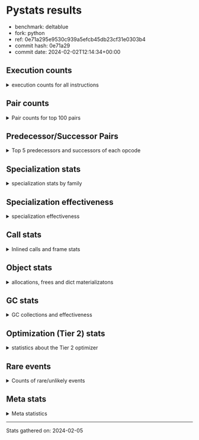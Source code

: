 
# Pystats results

- benchmark: deltablue
- fork: python
- ref: 0e71a295e9530c939a5efcb45db23cf31e0303b4
- commit hash: 0e71a29
- commit date: 2024-02-02T12:14:34+00:00

## Execution counts

<details>
<summary> execution counts for all instructions </summary>

|Name | Count | Self | Cumulative | Miss ratio | 
|---|---:|---:|---:|---:|
| LOAD_FAST | 336,429,120 | 19.5% | 19.5% |  |
| LOAD_ATTR_INSTANCE_VALUE | 252,432,140 | 14.6% | 34.1% | 1.6% |
| RESUME_CHECK | 125,863,080 | 7.3% | 41.4% | 0.0% |
| CALL_PY_EXACT_ARGS | 118,740,280 | 6.9% | 48.2% | 2.8% |
| LOAD_ATTR_METHOD_WITH_VALUES | 116,959,140 | 6.8% | 55.0% | 5.5% |
| LOAD_GLOBAL_MODULE | 90,309,780 | 5.2% | 60.2% |  |
| POP_JUMP_IF_FALSE | 88,398,160 | 5.1% | 65.4% |  |
| COMPARE_OP_INT | 83,127,240 | 4.8% | 70.2% |  |
| RETURN_VALUE | 78,550,440 | 4.5% | 74.7% |  |
| LOAD_ATTR_CLASS | 75,983,560 | 4.4% | 79.1% |  |
| STORE_ATTR_INSTANCE_VALUE | 52,880,460 | 3.1% | 82.2% | 3.5% |
| POP_TOP | 50,924,760 | 2.9% | 85.1% |  |
| RETURN_CONST | 49,674,540 | 2.9% | 88.0% |  |
| ENTER_EXECUTOR | 39,889,400 | 2.3% | 90.3% |  |
| STORE_FAST | 24,221,820 | 1.4% | 91.7% |  |
| LOAD_FAST_LOAD_FAST | 16,696,380 | 1.0% | 92.7% |  |
| TO_BOOL_BOOL | 15,464,240 | 0.9% | 93.6% |  |
| LOAD_ATTR | 14,386,980 | 0.8% | 94.4% |  |
| POP_JUMP_IF_TRUE | 9,173,200 | 0.5% | 94.9% |  |
| FOR_ITER_LIST | 7,873,720 | 0.5% | 95.4% |  |
| LOAD_GLOBAL_BUILTIN | 7,871,600 | 0.5% | 95.8% |  |
| BINARY_OP_ADD_INT | 6,285,660 | 0.4% | 96.2% |  |
| LOAD_CONST | 6,165,600 | 0.4% | 96.6% |  |
| CALL_LIST_APPEND | 5,997,860 | 0.3% | 96.9% |  |
| CALL_BOUND_METHOD_EXACT_ARGS | 5,605,600 | 0.3% | 97.2% |  |
| BINARY_OP_MULTIPLY_INT | 5,486,980 | 0.3% | 97.6% |  |
| CALL_LEN | 4,446,600 | 0.3% | 97.8% |  |
| TO_BOOL_INT | 4,446,600 | 0.3% | 98.1% |  |
| CALL | 3,981,820 | 0.2% | 98.3% |  |
| COPY | 3,899,520 | 0.2% | 98.5% |  |
| GET_ITER | 3,753,340 | 0.2% | 98.7% |  |
| COPY_FREE_VARS | 3,402,320 | 0.2% | 98.9% |  |
| LOAD_SUPER_ATTR_METHOD | 3,402,020 | 0.2% | 99.1% |  |
| COMPARE_OP | 3,265,960 | 0.2% | 99.3% |  |
| CALL_METHOD_DESCRIPTOR_FAST | 3,185,780 | 0.2% | 99.5% | 100.0% |
| POP_JUMP_IF_NONE | 2,869,760 | 0.2% | 99.7% |  |
| EXIT_INIT_CHECK | 1,318,140 | 0.1% | 99.8% |  |
| CALL_ALLOC_AND_ENTER_INIT | 1,318,140 | 0.1% | 99.8% |  |
| SWAP | 796,160 | 0.0% | 99.9% |  |
| JUMP_BACKWARD | 457,260 | 0.0% | 99.9% |  |
| BINARY_OP | 428,880 | 0.0% | 99.9% |  |
| JUMP_FORWARD | 317,020 | 0.0% | 99.9% |  |
| UNARY_NOT | 271,360 | 0.0% | 100.0% |  |
| INTERPRETER_EXIT | 261,380 | 0.0% | 100.0% |  |
| FOR_ITER_RANGE | 170,240 | 0.0% | 100.0% |  |
| BINARY_OP_SUBTRACT_INT | 89,540 | 0.0% | 100.0% |  |
| LOAD_ATTR_SLOT | 61,320 | 0.0% | 100.0% |  |
| CALL_BUILTIN_CLASS | 22,980 | 0.0% | 100.0% |  |
| CALL_METHOD_DESCRIPTOR_O | 10,400 | 0.0% | 100.0% | 100.0% |
| BUILD_CONST_KEY_MAP | 10,240 | 0.0% | 100.0% |  |
| BINARY_SUBSCR_DICT | 10,220 | 0.0% | 100.0% |  |
| BINARY_SUBSCR | 6,040 | 0.0% | 100.0% |  |
| STORE_GLOBAL | 5,120 | 0.0% | 100.0% |  |
| LOAD_GLOBAL | 4,080 | 0.0% | 100.0% |  |
| LOAD_FAST_CHECK | 2,560 | 0.0% | 100.0% |  |
| STORE_FAST_STORE_FAST | 2,560 | 0.0% | 100.0% |  |
| UNPACK_SEQUENCE_TUPLE | 2,540 | 0.0% | 100.0% |  |
| STORE_ATTR | 2,200 | 0.0% | 100.0% |  |
| TO_BOOL | 1,280 | 0.0% | 100.0% |  |
| RESUME | 1,200 | 0.0% | 100.0% | 305.0% |
| PUSH_NULL | 720 | 0.0% | 100.0% |  |
| FOR_ITER | 520 | 0.0% | 100.0% |  |
| LOAD_SUPER_ATTR | 440 | 0.0% | 100.0% |  |
| LOAD_DEREF | 160 | 0.0% | 100.0% |  |
| LOAD_ATTR_MODULE | 120 | 0.0% | 100.0% |  |
| NOP | 80 | 0.0% | 100.0% |  |
| CALL_FUNCTION_EX | 80 | 0.0% | 100.0% |  |
| BINARY_OP_SUBTRACT_FLOAT | 60 | 0.0% | 100.0% |  |
| UNPACK_SEQUENCE | 40 | 0.0% | 100.0% |  |


</details>

## Pair counts

<details>
<summary> Pair counts for top 100 pairs </summary>

|Pair | Count | Self | Cumulative | 
|---|---:|---:|---:|
| LOAD_FAST LOAD_ATTR_INSTANCE_VALUE | 198,878,840 | 11.5% | 11.5% |
| RESUME_CHECK LOAD_FAST | 118,670,080 | 6.9% | 18.4% |
| CALL_PY_EXACT_ARGS RESUME_CHECK | 116,852,000 | 6.8% | 25.1% |
| LOAD_ATTR_METHOD_WITH_VALUES CALL_PY_EXACT_ARGS | 105,895,880 | 6.1% | 31.3% |
| LOAD_FAST LOAD_ATTR_METHOD_WITH_VALUES | 79,451,340 | 4.6% | 35.9% |
| POP_JUMP_IF_FALSE LOAD_FAST | 78,062,920 | 4.5% | 40.4% |
| LOAD_GLOBAL_MODULE LOAD_ATTR_CLASS | 75,983,320 | 4.4% | 44.8% |
| COMPARE_OP_INT POP_JUMP_IF_FALSE | 74,416,220 | 4.3% | 49.1% |
| LOAD_ATTR_INSTANCE_VALUE LOAD_GLOBAL_MODULE | 73,048,120 | 4.2% | 53.3% |
| LOAD_ATTR_CLASS COMPARE_OP_INT | 73,043,040 | 4.2% | 57.6% |
| LOAD_ATTR_INSTANCE_VALUE RETURN_VALUE | 65,759,000 | 3.8% | 61.4% |
| LOAD_ATTR_INSTANCE_VALUE LOAD_FAST | 46,678,700 | 2.7% | 64.1% |
| RETURN_CONST POP_TOP | 46,495,020 | 2.7% | 66.8% |
| STORE_ATTR_INSTANCE_VALUE RETURN_CONST | 36,604,740 | 2.1% | 68.9% |
| ENTER_EXECUTOR LOAD_ATTR_METHOD_WITH_VALUES | 31,848,060 | 1.8% | 70.7% |
| POP_TOP ENTER_EXECUTOR | 31,156,700 | 1.8% | 72.5% |
| RETURN_VALUE LOAD_ATTR_INSTANCE_VALUE | 28,510,600 | 1.7% | 74.2% |
| RETURN_VALUE STORE_ATTR_INSTANCE_VALUE | 27,550,380 | 1.6% | 75.8% |
| LOAD_ATTR_INSTANCE_VALUE LOAD_ATTR_INSTANCE_VALUE | 23,682,400 | 1.4% | 77.1% |
| STORE_FAST LOAD_FAST | 18,494,540 | 1.1% | 78.2% |
| LOAD_FAST STORE_ATTR_INSTANCE_VALUE | 11,080,820 | 0.6% | 78.8% |
| LOAD_FAST CALL_PY_EXACT_ARGS | 10,944,780 | 0.6% | 79.5% |
| LOAD_ATTR LOAD_FAST | 10,394,120 | 0.6% | 80.1% |
| LOAD_ATTR_METHOD_WITH_VALUES LOAD_FAST | 9,642,380 | 0.6% | 80.6% |
| TO_BOOL_BOOL POP_JUMP_IF_FALSE | 9,506,440 | 0.6% | 81.2% |
| RETURN_VALUE TO_BOOL_BOOL | 8,794,460 | 0.5% | 81.7% |
| RETURN_VALUE STORE_FAST | 8,110,580 | 0.5% | 82.2% |
| POP_TOP LOAD_FAST | 7,818,560 | 0.5% | 82.6% |
| COMPARE_OP_INT RETURN_VALUE | 7,676,220 | 0.4% | 83.1% |
| STORE_ATTR_INSTANCE_VALUE LOAD_FAST | 7,619,180 | 0.4% | 83.5% |
| LOAD_ATTR_INSTANCE_VALUE STORE_FAST | 7,022,000 | 0.4% | 83.9% |
| LOAD_FAST_LOAD_FAST STORE_ATTR_INSTANCE_VALUE | 6,791,440 | 0.4% | 84.3% |
| LOAD_ATTR_INSTANCE_VALUE STORE_ATTR_INSTANCE_VALUE | 6,625,360 | 0.4% | 84.7% |
| LOAD_FAST LOAD_ATTR | 6,188,160 | 0.4% | 85.0% |
| TO_BOOL_BOOL POP_JUMP_IF_TRUE | 5,686,460 | 0.3% | 85.4% |
| LOAD_FAST COMPARE_OP_INT | 5,632,480 | 0.3% | 85.7% |
| CALL_BOUND_METHOD_EXACT_ARGS RESUME_CHECK | 5,605,600 | 0.3% | 86.0% |
| LOAD_GLOBAL_MODULE LOAD_ATTR | 5,520,980 | 0.3% | 86.3% |
| BINARY_OP_ADD_INT LOAD_FAST | 5,481,260 | 0.3% | 86.7% |
| BINARY_OP_MULTIPLY_INT LOAD_FAST | 5,481,260 | 0.3% | 87.0% |
| LOAD_ATTR_INSTANCE_VALUE BINARY_OP_ADD_INT | 5,481,240 | 0.3% | 87.3% |
| LOAD_ATTR_INSTANCE_VALUE BINARY_OP_MULTIPLY_INT | 5,481,240 | 0.3% | 87.6% |
| LOAD_FAST CALL_LIST_APPEND | 5,480,560 | 0.3% | 87.9% |
| LOAD_GLOBAL_BUILTIN LOAD_FAST | 4,456,820 | 0.3% | 88.2% |
| TO_BOOL_INT POP_JUMP_IF_FALSE | 4,446,600 | 0.3% | 88.4% |
| LOAD_FAST CALL_LEN | 4,446,480 | 0.3% | 88.7% |
| CALL_LEN TO_BOOL_INT | 4,446,480 | 0.3% | 89.0% |
| RETURN_VALUE LOAD_FAST | 4,278,080 | 0.2% | 89.2% |
| ENTER_EXECUTOR FOR_ITER_LIST | 4,025,980 | 0.2% | 89.4% |
| LOAD_ATTR_INSTANCE_VALUE COMPARE_OP_INT | 3,926,020 | 0.2% | 89.7% |
| LOAD_ATTR_INSTANCE_VALUE CALL_BOUND_METHOD_EXACT_ARGS | 3,925,780 | 0.2% | 89.9% |
| POP_TOP LOAD_FAST_LOAD_FAST | 3,906,560 | 0.2% | 90.1% |
| FOR_ITER_LIST STORE_FAST | 3,839,160 | 0.2% | 90.3% |
| LOAD_GLOBAL_MODULE LOAD_FAST | 3,732,040 | 0.2% | 90.6% |
| GET_ITER FOR_ITER_LIST | 3,730,100 | 0.2% | 90.8% |
| POP_JUMP_IF_TRUE ENTER_EXECUTOR | 3,580,600 | 0.2% | 91.0% |
| LOAD_CONST LOAD_FAST | 3,550,720 | 0.2% | 91.2% |
| POP_TOP RETURN_CONST | 3,538,280 | 0.2% | 91.4% |
| COPY_FREE_VARS RESUME_CHECK | 3,402,080 | 0.2% | 91.6% |
| LOAD_FAST LOAD_SUPER_ATTR_METHOD | 3,401,800 | 0.2% | 91.8% |
| LOAD_GLOBAL_BUILTIN LOAD_GLOBAL_MODULE | 3,401,800 | 0.2% | 92.0% |
| STORE_ATTR_INSTANCE_VALUE LOAD_GLOBAL_MODULE | 3,381,520 | 0.2% | 92.2% |
| POP_JUMP_IF_FALSE LOAD_GLOBAL_MODULE | 3,346,280 | 0.2% | 92.4% |
| STORE_FAST LOAD_FAST_LOAD_FAST | 3,297,440 | 0.2% | 92.6% |
| COMPARE_OP POP_JUMP_IF_TRUE | 3,224,880 | 0.2% | 92.8% |
| LOAD_FAST_LOAD_FAST COMPARE_OP | 3,224,860 | 0.2% | 92.9% |
| RESUME_CHECK LOAD_GLOBAL_BUILTIN | 3,145,840 | 0.2% | 93.1% |
| CALL_METHOD_DESCRIPTOR_FAST STORE_FAST | 3,125,700 | 0.2% | 93.3% |
| COPY TO_BOOL_BOOL | 3,103,200 | 0.2% | 93.5% |
| LOAD_FAST RETURN_VALUE | 3,000,720 | 0.2% | 93.7% |
| POP_JUMP_IF_TRUE LOAD_FAST | 2,966,540 | 0.2% | 93.8% |
| FOR_ITER_LIST RETURN_CONST | 2,956,800 | 0.2% | 94.0% |
| LOAD_ATTR_CLASS LOAD_FAST | 2,940,440 | 0.2% | 94.2% |
| LOAD_FAST POP_JUMP_IF_NONE | 2,859,520 | 0.2% | 94.3% |
| POP_JUMP_IF_FALSE ENTER_EXECUTOR | 2,628,860 | 0.2% | 94.5% |
| LOAD_FAST GET_ITER | 2,621,520 | 0.2% | 94.6% |
| STORE_ATTR_INSTANCE_VALUE LOAD_CONST | 2,608,480 | 0.2% | 94.8% |
| LOAD_ATTR_INSTANCE_VALUE LOAD_ATTR | 2,604,000 | 0.2% | 94.9% |
| POP_TOP LOAD_GLOBAL_BUILTIN | 2,603,360 | 0.2% | 95.1% |
| CALL_LIST_APPEND RETURN_CONST | 2,593,240 | 0.2% | 95.2% |
| LOAD_ATTR_INSTANCE_VALUE COPY | 2,330,180 | 0.1% | 95.4% |
| LOAD_GLOBAL_MODULE CALL | 2,134,920 | 0.1% | 95.5% |
| LOAD_GLOBAL_MODULE LOAD_ATTR_METHOD_WITH_VALUES | 2,104,120 | 0.1% | 95.6% |
| POP_JUMP_IF_FALSE RETURN_CONST | 2,099,200 | 0.1% | 95.7% |
| RESUME_CHECK LOAD_GLOBAL_MODULE | 2,098,920 | 0.1% | 95.9% |
| STORE_FAST LOAD_GLOBAL_MODULE | 2,073,440 | 0.1% | 96.0% |
| STORE_ATTR_INSTANCE_VALUE LOAD_FAST_LOAD_FAST | 2,058,140 | 0.1% | 96.1% |
| LOAD_ATTR_INSTANCE_VALUE TO_BOOL_BOOL | 1,950,920 | 0.1% | 96.2% |
| CALL_PY_EXACT_ARGS COPY_FREE_VARS | 1,825,180 | 0.1% | 96.3% |
| LOAD_ATTR_INSTANCE_VALUE LOAD_ATTR_METHOD_WITH_VALUES | 1,817,360 | 0.1% | 96.4% |
| ENTER_EXECUTOR LOAD_FAST | 1,777,100 | 0.1% | 96.5% |
| CALL_LIST_APPEND ENTER_EXECUTOR | 1,716,860 | 0.1% | 96.6% |
| LOAD_ATTR LOAD_FAST_LOAD_FAST | 1,679,700 | 0.1% | 96.7% |
| LOAD_FAST_LOAD_FAST CALL_BOUND_METHOD_EXACT_ARGS | 1,679,640 | 0.1% | 96.8% |
| ENTER_EXECUTOR CALL_METHOD_DESCRIPTOR_FAST | 1,648,880 | 0.1% | 96.9% |
| LOAD_FAST_LOAD_FAST LOAD_ATTR_METHOD_WITH_VALUES | 1,614,860 | 0.1% | 97.0% |
| CALL STORE_FAST | 1,605,420 | 0.1% | 97.1% |
| RETURN_CONST TO_BOOL_BOOL | 1,594,740 | 0.1% | 97.2% |
| CALL POP_TOP | 1,579,920 | 0.1% | 97.3% |
| LOAD_SUPER_ATTR_METHOD CALL | 1,576,900 | 0.1% | 97.4% |


</details>

## Predecessor/Successor Pairs

<details>
<summary> Top 5 predecessors and successors of each opcode </summary>

### CACHE

<details>
<summary> Successors and predecessors for CACHE </summary>

|Successors | Count | Percentage | 
|---|---:|---:|
| COPY_FREE_VARS | 258,820 | 99.0% |
| RESUME_CHECK | 2,540 | 1.0% |
| RESUME | 20 | 0.0% |


</details>

### BINARY_SUBSCR

<details>
<summary> Successors and predecessors for BINARY_SUBSCR </summary>

|Predecessors | Count | Percentage | 
|---|---:|---:|
| LOAD_FAST_LOAD_FAST | 5,760 | 95.4% |
| BINARY_SUBSCR | 240 | 4.0% |
| LOAD_ATTR | 20 | 0.3% |
| LOAD_ATTR_INSTANCE_VALUE | 20 | 0.3% |

|Successors | Count | Percentage | 
|---|---:|---:|
| LOAD_ATTR_INSTANCE_VALUE | 5,680 | 94.0% |
| BINARY_SUBSCR | 240 | 4.0% |
| LOAD_ATTR | 80 | 1.3% |
| RETURN_VALUE | 20 | 0.3% |
| BINARY_SUBSCR_DICT | 20 | 0.3% |


</details>

### EXIT_INIT_CHECK

<details>
<summary> Successors and predecessors for EXIT_INIT_CHECK </summary>

|Predecessors | Count | Percentage | 
|---|---:|---:|
| RETURN_CONST | 1,318,140 | 100.0% |

|Successors | Count | Percentage | 
|---|---:|---:|
| RETURN_VALUE | 1,318,140 | 100.0% |


</details>

### GET_ITER

<details>
<summary> Successors and predecessors for GET_ITER </summary>

|Predecessors | Count | Percentage | 
|---|---:|---:|
| LOAD_FAST | 2,621,520 | 69.8% |
| LOAD_ATTR_INSTANCE_VALUE | 1,108,720 | 29.5% |
| CALL_BUILTIN_CLASS | 22,920 | 0.6% |
| CALL | 120 | 0.0% |
| LOAD_ATTR | 60 | 0.0% |

|Successors | Count | Percentage | 
|---|---:|---:|
| FOR_ITER_LIST | 3,730,100 | 99.4% |
| FOR_ITER_RANGE | 22,980 | 0.6% |
| FOR_ITER | 260 | 0.0% |


</details>

### INTERPRETER_EXIT

<details>
<summary> Successors and predecessors for INTERPRETER_EXIT </summary>

|Predecessors | Count | Percentage | 
|---|---:|---:|
| RETURN_CONST | 261,380 | 100.0% |


</details>

### NOP

<details>
<summary> Successors and predecessors for NOP </summary>

|Predecessors | Count | Percentage | 
|---|---:|---:|
| POP_TOP | 80 | 100.0% |

|Successors | Count | Percentage | 
|---|---:|---:|
| LOAD_DEREF | 80 | 100.0% |


</details>

### POP_TOP

<details>
<summary> Successors and predecessors for POP_TOP </summary>

|Predecessors | Count | Percentage | 
|---|---:|---:|
| RETURN_CONST | 46,495,020 | 91.3% |
| CALL | 1,579,920 | 3.1% |
| POP_JUMP_IF_FALSE | 1,557,120 | 3.1% |
| RETURN_VALUE | 770,480 | 1.5% |
| POP_JUMP_IF_TRUE | 512,000 | 1.0% |

|Successors | Count | Percentage | 
|---|---:|---:|
| ENTER_EXECUTOR | 31,156,700 | 61.2% |
| LOAD_FAST | 7,818,560 | 15.4% |
| LOAD_FAST_LOAD_FAST | 3,906,560 | 7.7% |
| RETURN_CONST | 3,538,280 | 6.9% |
| LOAD_GLOBAL_BUILTIN | 2,603,360 | 5.1% |


</details>

### PUSH_NULL

<details>
<summary> Successors and predecessors for PUSH_NULL </summary>

|Predecessors | Count | Percentage | 
|---|---:|---:|
| LOAD_FAST | 560 | 77.8% |
| LOAD_DEREF | 80 | 11.1% |
| LOAD_ATTR_MODULE | 60 | 8.3% |
| LOAD_ATTR | 20 | 2.8% |

|Successors | Count | Percentage | 
|---|---:|---:|
| CALL | 640 | 88.9% |
| LOAD_FAST | 80 | 11.1% |


</details>

### RETURN_VALUE

<details>
<summary> Successors and predecessors for RETURN_VALUE </summary>

|Predecessors | Count | Percentage | 
|---|---:|---:|
| LOAD_ATTR_INSTANCE_VALUE | 65,759,000 | 83.7% |
| COMPARE_OP_INT | 7,676,220 | 9.8% |
| LOAD_FAST | 3,000,720 | 3.8% |
| EXIT_INIT_CHECK | 1,318,140 | 1.7% |
| POP_JUMP_IF_TRUE | 773,120 | 1.0% |

|Successors | Count | Percentage | 
|---|---:|---:|
| LOAD_ATTR_INSTANCE_VALUE | 28,510,600 | 36.3% |
| STORE_ATTR_INSTANCE_VALUE | 27,550,380 | 35.1% |
| TO_BOOL_BOOL | 8,794,460 | 11.2% |
| STORE_FAST | 8,110,580 | 10.3% |
| LOAD_FAST | 4,278,080 | 5.4% |


</details>

### TO_BOOL

<details>
<summary> Successors and predecessors for TO_BOOL </summary>

|Predecessors | Count | Percentage | 
|---|---:|---:|
| RETURN_VALUE | 540 | 42.2% |
| COPY | 160 | 12.5% |
| RETURN_CONST | 140 | 10.9% |
| CALL | 120 | 9.4% |
| CALL_LEN | 120 | 9.4% |

|Successors | Count | Percentage | 
|---|---:|---:|
| TO_BOOL_BOOL | 520 | 40.6% |
| POP_JUMP_IF_FALSE | 460 | 35.9% |
| POP_JUMP_IF_TRUE | 160 | 12.5% |
| TO_BOOL_INT | 120 | 9.4% |
| UNARY_NOT | 20 | 1.6% |


</details>

### UNARY_NOT

<details>
<summary> Successors and predecessors for UNARY_NOT </summary>

|Predecessors | Count | Percentage | 
|---|---:|---:|
| TO_BOOL_BOOL | 271,340 | 100.0% |
| TO_BOOL | 20 | 0.0% |

|Successors | Count | Percentage | 
|---|---:|---:|
| LOAD_FAST | 271,360 | 100.0% |


</details>

### BINARY_OP

<details>
<summary> Successors and predecessors for BINARY_OP </summary>

|Predecessors | Count | Percentage | 
|---|---:|---:|
| LOAD_FAST | 343,080 | 80.0% |
| LOAD_ATTR_INSTANCE_VALUE | 84,520 | 19.7% |
| BINARY_OP | 880 | 0.2% |
| LOAD_CONST | 320 | 0.1% |
| LOAD_ATTR | 80 | 0.0% |

|Successors | Count | Percentage | 
|---|---:|---:|
| LOAD_FAST | 384,060 | 89.5% |
| STORE_FAST | 43,540 | 10.2% |
| BINARY_OP | 880 | 0.2% |
| BINARY_OP_ADD_INT | 100 | 0.0% |
| CALL | 60 | 0.0% |


</details>

### BUILD_CONST_KEY_MAP

<details>
<summary> Successors and predecessors for BUILD_CONST_KEY_MAP </summary>

|Predecessors | Count | Percentage | 
|---|---:|---:|
| LOAD_CONST | 10,240 | 100.0% |

|Successors | Count | Percentage | 
|---|---:|---:|
| STORE_FAST | 10,240 | 100.0% |


</details>

### CALL

<details>
<summary> Successors and predecessors for CALL </summary>

|Predecessors | Count | Percentage | 
|---|---:|---:|
| LOAD_GLOBAL_MODULE | 2,134,920 | 53.6% |
| LOAD_SUPER_ATTR_METHOD | 1,576,900 | 39.6% |
| ENTER_EXECUTOR | 217,200 | 5.5% |
| LOAD_FAST | 45,400 | 1.1% |
| CALL | 3,420 | 0.1% |

|Successors | Count | Percentage | 
|---|---:|---:|
| STORE_FAST | 1,605,420 | 40.3% |
| POP_TOP | 1,579,920 | 39.7% |
| LOAD_FAST | 788,560 | 19.8% |
| CALL | 3,420 | 0.1% |
| CALL_PY_EXACT_ARGS | 1,520 | 0.0% |


</details>

### CALL_FUNCTION_EX

<details>
<summary> Successors and predecessors for CALL_FUNCTION_EX </summary>

|Predecessors | Count | Percentage | 
|---|---:|---:|
| LOAD_FAST | 80 | 100.0% |

|Successors | Count | Percentage | 
|---|---:|---:|
| COPY_FREE_VARS | 80 | 100.0% |


</details>

### COMPARE_OP

<details>
<summary> Successors and predecessors for COMPARE_OP </summary>

|Predecessors | Count | Percentage | 
|---|---:|---:|
| LOAD_FAST_LOAD_FAST | 3,224,860 | 98.7% |
| LOAD_FAST | 20,840 | 0.6% |
| LOAD_ATTR | 15,480 | 0.5% |
| LOAD_CONST | 2,680 | 0.1% |
| COMPARE_OP | 1,900 | 0.1% |

|Successors | Count | Percentage | 
|---|---:|---:|
| POP_JUMP_IF_TRUE | 3,224,880 | 98.7% |
| POP_JUMP_IF_FALSE | 28,440 | 0.9% |
| STORE_FAST | 10,240 | 0.3% |
| COMPARE_OP | 1,900 | 0.1% |
| COMPARE_OP_INT | 420 | 0.0% |


</details>

### COPY

<details>
<summary> Successors and predecessors for COPY </summary>

|Predecessors | Count | Percentage | 
|---|---:|---:|
| LOAD_ATTR_INSTANCE_VALUE | 2,330,180 | 59.8% |
| LOAD_FAST | 796,160 | 20.4% |
| COMPARE_OP_INT | 773,100 | 19.8% |
| LOAD_ATTR | 60 | 0.0% |
| COMPARE_OP | 20 | 0.0% |

|Successors | Count | Percentage | 
|---|---:|---:|
| TO_BOOL_BOOL | 3,103,200 | 79.6% |
| LOAD_ATTR_INSTANCE_VALUE | 796,120 | 20.4% |
| TO_BOOL | 160 | 0.0% |
| LOAD_ATTR | 40 | 0.0% |


</details>

### COPY_FREE_VARS

<details>
<summary> Successors and predecessors for COPY_FREE_VARS </summary>

|Predecessors | Count | Percentage | 
|---|---:|---:|
| CALL_PY_EXACT_ARGS | 1,825,180 | 53.6% |
| CALL_ALLOC_AND_ENTER_INIT | 1,318,140 | 38.7% |
| CACHE | 258,820 | 7.6% |
| CALL | 100 | 0.0% |
| CALL_FUNCTION_EX | 80 | 0.0% |

|Successors | Count | Percentage | 
|---|---:|---:|
| RESUME_CHECK | 3,402,080 | 100.0% |
| RESUME | 240 | 0.0% |


</details>

### ENTER_EXECUTOR

<details>
<summary> Successors and predecessors for ENTER_EXECUTOR </summary>

|Predecessors | Count | Percentage | 
|---|---:|---:|
| POP_TOP | 31,156,700 | 78.1% |
| POP_JUMP_IF_TRUE | 3,580,600 | 9.0% |
| POP_JUMP_IF_FALSE | 2,628,860 | 6.6% |
| CALL_LIST_APPEND | 1,716,860 | 4.3% |
| POP_JUMP_IF_NONE | 468,460 | 1.2% |

|Successors | Count | Percentage | 
|---|---:|---:|
| LOAD_ATTR_METHOD_WITH_VALUES | 31,848,060 | 79.8% |
| FOR_ITER_LIST | 4,025,980 | 10.1% |
| LOAD_FAST | 1,777,100 | 4.5% |
| CALL_METHOD_DESCRIPTOR_FAST | 1,648,880 | 4.1% |
| CALL | 217,200 | 0.5% |


</details>

### FOR_ITER

<details>
<summary> Successors and predecessors for FOR_ITER </summary>

|Predecessors | Count | Percentage | 
|---|---:|---:|
| GET_ITER | 260 | 50.0% |
| JUMP_BACKWARD | 260 | 50.0% |

|Successors | Count | Percentage | 
|---|---:|---:|
| STORE_FAST | 260 | 50.0% |
| FOR_ITER_RANGE | 140 | 26.9% |
| FOR_ITER_LIST | 120 | 23.1% |


</details>

### JUMP_BACKWARD

<details>
<summary> Successors and predecessors for JUMP_BACKWARD </summary>

|Predecessors | Count | Percentage | 
|---|---:|---:|
| POP_JUMP_IF_FALSE | 160,460 | 35.1% |
| CALL_LIST_APPEND | 110,900 | 24.3% |
| POP_JUMP_IF_TRUE | 43,020 | 9.4% |
| POP_TOP | 42,400 | 9.3% |
| STORE_FAST | 41,320 | 9.0% |

|Successors | Count | Percentage | 
|---|---:|---:|
| LOAD_FAST | 196,880 | 43.1% |
| FOR_ITER_RANGE | 124,020 | 27.1% |
| FOR_ITER_LIST | 117,520 | 25.7% |
| ENTER_EXECUTOR | 18,580 | 4.1% |
| FOR_ITER | 260 | 0.1% |


</details>

### JUMP_FORWARD

<details>
<summary> Successors and predecessors for JUMP_FORWARD </summary>

|Predecessors | Count | Percentage | 
|---|---:|---:|
| STORE_ATTR_INSTANCE_VALUE | 316,980 | 100.0% |
| STORE_ATTR | 40 | 0.0% |

|Successors | Count | Percentage | 
|---|---:|---:|
| LOAD_FAST | 256,000 | 80.8% |
| LOAD_GLOBAL_MODULE | 61,020 | 19.2% |


</details>

### LOAD_ATTR

<details>
<summary> Successors and predecessors for LOAD_ATTR </summary>

|Predecessors | Count | Percentage | 
|---|---:|---:|
| LOAD_FAST | 6,188,160 | 43.0% |
| LOAD_GLOBAL_MODULE | 5,520,980 | 38.4% |
| LOAD_ATTR_INSTANCE_VALUE | 2,604,000 | 18.1% |
| LOAD_ATTR_SLOT | 61,320 | 0.4% |
| LOAD_ATTR | 11,280 | 0.1% |

|Successors | Count | Percentage | 
|---|---:|---:|
| LOAD_FAST | 10,394,120 | 72.2% |
| LOAD_FAST_LOAD_FAST | 1,679,700 | 11.7% |
| LOAD_CONST | 1,487,180 | 10.3% |
| CALL_ALLOC_AND_ENTER_INIT | 783,120 | 5.4% |
| COMPARE_OP | 15,480 | 0.1% |


</details>

### LOAD_CONST

<details>
<summary> Successors and predecessors for LOAD_CONST </summary>

|Predecessors | Count | Percentage | 
|---|---:|---:|
| STORE_ATTR_INSTANCE_VALUE | 2,608,480 | 42.3% |
| LOAD_ATTR | 1,487,180 | 24.1% |
| LOAD_ATTR_INSTANCE_VALUE | 801,220 | 13.0% |
| LOAD_GLOBAL_MODULE | 304,560 | 4.9% |
| POP_TOP | 286,720 | 4.7% |

|Successors | Count | Percentage | 
|---|---:|---:|
| LOAD_FAST | 3,550,720 | 57.6% |
| CALL_METHOD_DESCRIPTOR_FAST | 1,476,760 | 24.0% |
| BINARY_OP_ADD_INT | 804,320 | 13.0% |
| COMPARE_OP_INT | 261,080 | 4.2% |
| STORE_FAST | 12,800 | 0.2% |


</details>

### LOAD_DEREF

<details>
<summary> Successors and predecessors for LOAD_DEREF </summary>

|Predecessors | Count | Percentage | 
|---|---:|---:|
| NOP | 80 | 50.0% |
| STORE_FAST | 80 | 50.0% |

|Successors | Count | Percentage | 
|---|---:|---:|
| PUSH_NULL | 80 | 50.0% |
| STORE_FAST | 80 | 50.0% |


</details>

### LOAD_FAST

<details>
<summary> Successors and predecessors for LOAD_FAST </summary>

|Predecessors | Count | Percentage | 
|---|---:|---:|
| RESUME_CHECK | 118,670,080 | 35.3% |
| POP_JUMP_IF_FALSE | 78,062,920 | 23.2% |
| LOAD_ATTR_INSTANCE_VALUE | 46,678,700 | 13.9% |
| STORE_FAST | 18,494,540 | 5.5% |
| LOAD_ATTR | 10,394,120 | 3.1% |

|Successors | Count | Percentage | 
|---|---:|---:|
| LOAD_ATTR_INSTANCE_VALUE | 198,878,840 | 59.1% |
| LOAD_ATTR_METHOD_WITH_VALUES | 79,451,340 | 23.6% |
| STORE_ATTR_INSTANCE_VALUE | 11,080,820 | 3.3% |
| CALL_PY_EXACT_ARGS | 10,944,780 | 3.3% |
| LOAD_ATTR | 6,188,160 | 1.8% |


</details>

### LOAD_FAST_CHECK

<details>
<summary> Successors and predecessors for LOAD_FAST_CHECK </summary>

|Predecessors | Count | Percentage | 
|---|---:|---:|
| POP_TOP | 2,560 | 100.0% |

|Successors | Count | Percentage | 
|---|---:|---:|
| LOAD_ATTR_INSTANCE_VALUE | 2,520 | 98.4% |
| LOAD_ATTR | 40 | 1.6% |


</details>

### LOAD_FAST_LOAD_FAST

<details>
<summary> Successors and predecessors for LOAD_FAST_LOAD_FAST </summary>

|Predecessors | Count | Percentage | 
|---|---:|---:|
| POP_TOP | 3,906,560 | 23.4% |
| STORE_FAST | 3,297,440 | 19.7% |
| STORE_ATTR_INSTANCE_VALUE | 2,058,140 | 12.3% |
| LOAD_ATTR | 1,679,700 | 10.1% |
| POP_JUMP_IF_TRUE | 1,297,920 | 7.8% |

|Successors | Count | Percentage | 
|---|---:|---:|
| STORE_ATTR_INSTANCE_VALUE | 6,791,440 | 40.7% |
| COMPARE_OP | 3,224,860 | 19.3% |
| CALL_BOUND_METHOD_EXACT_ARGS | 1,679,640 | 10.1% |
| LOAD_ATTR_METHOD_WITH_VALUES | 1,614,860 | 9.7% |
| CALL_PY_EXACT_ARGS | 1,569,160 | 9.4% |


</details>

### LOAD_GLOBAL

<details>
<summary> Successors and predecessors for LOAD_GLOBAL </summary>

|Predecessors | Count | Percentage | 
|---|---:|---:|
| STORE_FAST | 680 | 16.7% |
| POP_JUMP_IF_FALSE | 560 | 13.7% |
| POP_TOP | 500 | 12.3% |
| RESUME | 380 | 9.3% |
| RESUME_CHECK | 380 | 9.3% |

|Successors | Count | Percentage | 
|---|---:|---:|
| LOAD_GLOBAL_MODULE | 1,560 | 38.2% |
| LOAD_ATTR | 760 | 18.6% |
| LOAD_FAST | 660 | 16.2% |
| LOAD_GLOBAL_BUILTIN | 480 | 11.8% |
| CALL | 240 | 5.9% |


</details>

### LOAD_SUPER_ATTR

<details>
<summary> Successors and predecessors for LOAD_SUPER_ATTR </summary>

|Predecessors | Count | Percentage | 
|---|---:|---:|
| LOAD_FAST | 440 | 100.0% |

|Successors | Count | Percentage | 
|---|---:|---:|
| LOAD_SUPER_ATTR_METHOD | 220 | 50.0% |
| CALL | 100 | 22.7% |
| LOAD_FAST | 60 | 13.6% |
| LOAD_FAST_LOAD_FAST | 60 | 13.6% |


</details>

### POP_JUMP_IF_FALSE

<details>
<summary> Successors and predecessors for POP_JUMP_IF_FALSE </summary>

|Predecessors | Count | Percentage | 
|---|---:|---:|
| COMPARE_OP_INT | 74,416,220 | 84.2% |
| TO_BOOL_BOOL | 9,506,440 | 10.8% |
| TO_BOOL_INT | 4,446,600 | 5.0% |
| COMPARE_OP | 28,440 | 0.0% |
| TO_BOOL | 460 | 0.0% |

|Successors | Count | Percentage | 
|---|---:|---:|
| LOAD_FAST | 78,062,920 | 88.3% |
| LOAD_GLOBAL_MODULE | 3,346,280 | 3.8% |
| ENTER_EXECUTOR | 2,628,860 | 3.0% |
| RETURN_CONST | 2,099,200 | 2.4% |
| POP_TOP | 1,557,120 | 1.8% |


</details>

### POP_JUMP_IF_NONE

<details>
<summary> Successors and predecessors for POP_JUMP_IF_NONE </summary>

|Predecessors | Count | Percentage | 
|---|---:|---:|
| LOAD_FAST | 2,859,520 | 99.6% |
| LOAD_ATTR_INSTANCE_VALUE | 10,220 | 0.4% |
| LOAD_ATTR | 20 | 0.0% |

|Successors | Count | Percentage | 
|---|---:|---:|
| RETURN_CONST | 783,360 | 27.3% |
| LOAD_FAST_LOAD_FAST | 778,240 | 27.1% |
| LOAD_FAST | 542,720 | 18.9% |
| ENTER_EXECUTOR | 468,460 | 16.3% |
| LOAD_GLOBAL_MODULE | 255,960 | 8.9% |


</details>

### POP_JUMP_IF_TRUE

<details>
<summary> Successors and predecessors for POP_JUMP_IF_TRUE </summary>

|Predecessors | Count | Percentage | 
|---|---:|---:|
| TO_BOOL_BOOL | 5,686,460 | 62.0% |
| COMPARE_OP | 3,224,880 | 35.2% |
| COMPARE_OP_INT | 261,700 | 2.9% |
| TO_BOOL | 160 | 0.0% |

|Successors | Count | Percentage | 
|---|---:|---:|
| ENTER_EXECUTOR | 3,580,600 | 39.0% |
| LOAD_FAST | 2,966,540 | 32.3% |
| LOAD_FAST_LOAD_FAST | 1,297,920 | 14.1% |
| RETURN_VALUE | 773,120 | 8.4% |
| POP_TOP | 512,000 | 5.6% |


</details>

### RETURN_CONST

<details>
<summary> Successors and predecessors for RETURN_CONST </summary>

|Predecessors | Count | Percentage | 
|---|---:|---:|
| STORE_ATTR_INSTANCE_VALUE | 36,604,740 | 73.7% |
| POP_TOP | 3,538,280 | 7.1% |
| FOR_ITER_LIST | 2,956,800 | 6.0% |
| CALL_LIST_APPEND | 2,593,240 | 5.2% |
| POP_JUMP_IF_FALSE | 2,099,200 | 4.2% |

|Successors | Count | Percentage | 
|---|---:|---:|
| POP_TOP | 46,495,020 | 93.6% |
| TO_BOOL_BOOL | 1,594,740 | 3.2% |
| EXIT_INIT_CHECK | 1,318,140 | 2.7% |
| INTERPRETER_EXIT | 261,380 | 0.5% |
| STORE_FAST | 5,120 | 0.0% |


</details>

### STORE_ATTR

<details>
<summary> Successors and predecessors for STORE_ATTR </summary>

|Predecessors | Count | Percentage | 
|---|---:|---:|
| LOAD_FAST | 1,220 | 55.5% |
| LOAD_FAST_LOAD_FAST | 540 | 24.5% |
| RETURN_VALUE | 120 | 5.5% |
| LOAD_ATTR | 120 | 5.5% |
| LOAD_ATTR_INSTANCE_VALUE | 120 | 5.5% |

|Successors | Count | Percentage | 
|---|---:|---:|
| STORE_ATTR_INSTANCE_VALUE | 1,020 | 46.4% |
| RETURN_CONST | 380 | 17.3% |
| LOAD_FAST | 320 | 14.5% |
| LOAD_CONST | 160 | 7.3% |
| LOAD_GLOBAL | 140 | 6.4% |


</details>

### STORE_FAST

<details>
<summary> Successors and predecessors for STORE_FAST </summary>

|Predecessors | Count | Percentage | 
|---|---:|---:|
| RETURN_VALUE | 8,110,580 | 33.5% |
| LOAD_ATTR_INSTANCE_VALUE | 7,022,000 | 29.0% |
| FOR_ITER_LIST | 3,839,160 | 15.9% |
| CALL_METHOD_DESCRIPTOR_FAST | 3,125,700 | 12.9% |
| CALL | 1,605,420 | 6.6% |

|Successors | Count | Percentage | 
|---|---:|---:|
| LOAD_FAST | 18,494,540 | 76.4% |
| LOAD_FAST_LOAD_FAST | 3,297,440 | 13.6% |
| LOAD_GLOBAL_MODULE | 2,073,440 | 8.6% |
| ENTER_EXECUTOR | 227,480 | 0.9% |
| LOAD_CONST | 56,320 | 0.2% |


</details>

### STORE_FAST_STORE_FAST

<details>
<summary> Successors and predecessors for STORE_FAST_STORE_FAST </summary>

|Predecessors | Count | Percentage | 
|---|---:|---:|
| UNPACK_SEQUENCE_TUPLE | 2,540 | 99.2% |
| UNPACK_SEQUENCE | 20 | 0.8% |

|Successors | Count | Percentage | 
|---|---:|---:|
| STORE_FAST | 2,560 | 100.0% |


</details>

### STORE_GLOBAL

<details>
<summary> Successors and predecessors for STORE_GLOBAL </summary>

|Predecessors | Count | Percentage | 
|---|---:|---:|
| RETURN_VALUE | 5,080 | 99.2% |
| CALL | 40 | 0.8% |

|Successors | Count | Percentage | 
|---|---:|---:|
| LOAD_CONST | 2,560 | 50.0% |
| LOAD_GLOBAL_MODULE | 2,520 | 49.2% |
| LOAD_GLOBAL | 40 | 0.8% |


</details>

### SWAP

<details>
<summary> Successors and predecessors for SWAP </summary>

|Predecessors | Count | Percentage | 
|---|---:|---:|
| BINARY_OP_ADD_INT | 796,140 | 100.0% |
| BINARY_OP | 20 | 0.0% |

|Successors | Count | Percentage | 
|---|---:|---:|
| STORE_ATTR_INSTANCE_VALUE | 796,120 | 100.0% |
| STORE_ATTR | 40 | 0.0% |


</details>

### UNPACK_SEQUENCE

<details>
<summary> Successors and predecessors for UNPACK_SEQUENCE </summary>

|Predecessors | Count | Percentage | 
|---|---:|---:|
| LOAD_CONST | 40 | 100.0% |

|Successors | Count | Percentage | 
|---|---:|---:|
| STORE_FAST_STORE_FAST | 20 | 50.0% |
| UNPACK_SEQUENCE_TUPLE | 20 | 50.0% |


</details>

### RESUME

<details>
<summary> Successors and predecessors for RESUME </summary>

|Predecessors | Count | Percentage | 
|---|---:|---:|
| CALL | 740 | 61.7% |
| COPY_FREE_VARS | 240 | 20.0% |
| CALL_PY_EXACT_ARGS | 200 | 16.7% |
| CACHE | 20 | 1.7% |

|Successors | Count | Percentage | 
|---|---:|---:|
| LOAD_FAST | 640 | 53.3% |
| LOAD_GLOBAL | 380 | 31.7% |
| RETURN_CONST | 120 | 10.0% |
| LOAD_CONST | 40 | 3.3% |
| LOAD_FAST_LOAD_FAST | 20 | 1.7% |


</details>

### BINARY_OP_ADD_INT

<details>
<summary> Successors and predecessors for BINARY_OP_ADD_INT </summary>

|Predecessors | Count | Percentage | 
|---|---:|---:|
| LOAD_ATTR_INSTANCE_VALUE | 5,481,240 | 87.2% |
| LOAD_CONST | 804,320 | 12.8% |
| BINARY_OP | 100 | 0.0% |

|Successors | Count | Percentage | 
|---|---:|---:|
| LOAD_FAST | 5,481,260 | 87.2% |
| SWAP | 796,140 | 12.7% |
| COMPARE_OP_INT | 5,680 | 0.1% |
| CALL_BUILTIN_CLASS | 2,520 | 0.0% |
| COMPARE_OP | 40 | 0.0% |


</details>

### BINARY_OP_MULTIPLY_INT

<details>
<summary> Successors and predecessors for BINARY_OP_MULTIPLY_INT </summary>

|Predecessors | Count | Percentage | 
|---|---:|---:|
| LOAD_ATTR_INSTANCE_VALUE | 5,481,240 | 99.9% |
| LOAD_CONST | 5,680 | 0.1% |
| BINARY_OP | 60 | 0.0% |

|Successors | Count | Percentage | 
|---|---:|---:|
| LOAD_FAST | 5,481,260 | 99.9% |
| LOAD_CONST | 5,720 | 0.1% |


</details>

### BINARY_OP_SUBTRACT_FLOAT

<details>
<summary> Successors and predecessors for BINARY_OP_SUBTRACT_FLOAT </summary>

|Predecessors | Count | Percentage | 
|---|---:|---:|
| LOAD_FAST | 40 | 66.7% |
| BINARY_OP | 20 | 33.3% |

|Successors | Count | Percentage | 
|---|---:|---:|
| STORE_FAST | 60 | 100.0% |


</details>

### BINARY_OP_SUBTRACT_INT

<details>
<summary> Successors and predecessors for BINARY_OP_SUBTRACT_INT </summary>

|Predecessors | Count | Percentage | 
|---|---:|---:|
| LOAD_ATTR_INSTANCE_VALUE | 84,440 | 94.3% |
| LOAD_CONST | 5,040 | 5.6% |
| BINARY_OP | 60 | 0.1% |

|Successors | Count | Percentage | 
|---|---:|---:|
| LOAD_FAST | 84,460 | 94.3% |
| CALL_BUILTIN_CLASS | 5,040 | 5.6% |
| CALL | 40 | 0.0% |


</details>

### BINARY_SUBSCR_DICT

<details>
<summary> Successors and predecessors for BINARY_SUBSCR_DICT </summary>

|Predecessors | Count | Percentage | 
|---|---:|---:|
| LOAD_ATTR_INSTANCE_VALUE | 10,200 | 99.8% |
| BINARY_SUBSCR | 20 | 0.2% |

|Successors | Count | Percentage | 
|---|---:|---:|
| RETURN_VALUE | 10,220 | 100.0% |


</details>

### CALL_ALLOC_AND_ENTER_INIT

<details>
<summary> Successors and predecessors for CALL_ALLOC_AND_ENTER_INIT </summary>

|Predecessors | Count | Percentage | 
|---|---:|---:|
| LOAD_ATTR | 783,120 | 59.4% |
| LOAD_FAST | 299,440 | 22.7% |
| ENTER_EXECUTOR | 212,480 | 16.1% |
| LOAD_GLOBAL_MODULE | 17,800 | 1.4% |
| LOAD_CONST | 5,040 | 0.4% |

|Successors | Count | Percentage | 
|---|---:|---:|
| COPY_FREE_VARS | 1,318,140 | 100.0% |


</details>

### CALL_BOUND_METHOD_EXACT_ARGS

<details>
<summary> Successors and predecessors for CALL_BOUND_METHOD_EXACT_ARGS </summary>

|Predecessors | Count | Percentage | 
|---|---:|---:|
| LOAD_ATTR_INSTANCE_VALUE | 3,925,780 | 70.0% |
| LOAD_FAST_LOAD_FAST | 1,679,640 | 30.0% |
| CALL | 180 | 0.0% |

|Successors | Count | Percentage | 
|---|---:|---:|
| RESUME_CHECK | 5,605,600 | 100.0% |


</details>

### CALL_BUILTIN_CLASS

<details>
<summary> Successors and predecessors for CALL_BUILTIN_CLASS </summary>

|Predecessors | Count | Percentage | 
|---|---:|---:|
| LOAD_CONST | 12,720 | 55.4% |
| BINARY_OP_SUBTRACT_INT | 5,040 | 21.9% |
| LOAD_FAST | 2,560 | 11.1% |
| BINARY_OP_ADD_INT | 2,520 | 11.0% |
| CALL | 140 | 0.6% |

|Successors | Count | Percentage | 
|---|---:|---:|
| GET_ITER | 22,920 | 99.7% |
| STORE_FAST | 60 | 0.3% |


</details>

### CALL_LEN

<details>
<summary> Successors and predecessors for CALL_LEN </summary>

|Predecessors | Count | Percentage | 
|---|---:|---:|
| LOAD_FAST | 4,446,480 | 100.0% |
| CALL | 120 | 0.0% |

|Successors | Count | Percentage | 
|---|---:|---:|
| TO_BOOL_INT | 4,446,480 | 100.0% |
| TO_BOOL | 120 | 0.0% |


</details>

### CALL_LIST_APPEND

<details>
<summary> Successors and predecessors for CALL_LIST_APPEND </summary>

|Predecessors | Count | Percentage | 
|---|---:|---:|
| LOAD_FAST | 5,480,560 | 91.4% |
| RETURN_VALUE | 517,080 | 8.6% |
| CALL | 220 | 0.0% |

|Successors | Count | Percentage | 
|---|---:|---:|
| RETURN_CONST | 2,593,240 | 43.2% |
| ENTER_EXECUTOR | 1,716,860 | 28.6% |
| LOAD_GLOBAL_BUILTIN | 1,308,080 | 21.8% |
| LOAD_GLOBAL_MODULE | 268,680 | 4.5% |
| JUMP_BACKWARD | 110,900 | 1.8% |


</details>

### CALL_METHOD_DESCRIPTOR_FAST

<details>
<summary> Successors and predecessors for CALL_METHOD_DESCRIPTOR_FAST </summary>

|Predecessors | Count | Percentage | 
|---|---:|---:|
| ENTER_EXECUTOR | 1,648,880 | 51.8% |
| LOAD_CONST | 1,476,760 | 46.4% |
| CALL_METHOD_DESCRIPTOR_FAST | 60,080 | 1.9% |
| CALL | 60 | 0.0% |

|Successors | Count | Percentage | 
|---|---:|---:|
| STORE_FAST | 3,125,700 | 98.1% |
| CALL_METHOD_DESCRIPTOR_FAST | 60,080 | 1.9% |


</details>

### CALL_METHOD_DESCRIPTOR_O

<details>
<summary> Successors and predecessors for CALL_METHOD_DESCRIPTOR_O </summary>

|Predecessors | Count | Percentage | 
|---|---:|---:|
| LOAD_FAST | 10,200 | 98.1% |
| CALL_METHOD_DESCRIPTOR_O | 180 | 1.7% |
| CALL | 20 | 0.2% |

|Successors | Count | Percentage | 
|---|---:|---:|
| POP_TOP | 10,220 | 98.3% |
| CALL_METHOD_DESCRIPTOR_O | 180 | 1.7% |


</details>

### CALL_PY_EXACT_ARGS

<details>
<summary> Successors and predecessors for CALL_PY_EXACT_ARGS </summary>

|Predecessors | Count | Percentage | 
|---|---:|---:|
| LOAD_ATTR_METHOD_WITH_VALUES | 105,895,880 | 89.2% |
| LOAD_FAST | 10,944,780 | 9.2% |
| LOAD_FAST_LOAD_FAST | 1,569,160 | 1.3% |
| LOAD_SUPER_ATTR_METHOD | 255,960 | 0.2% |
| CALL_PY_EXACT_ARGS | 62,900 | 0.1% |

|Successors | Count | Percentage | 
|---|---:|---:|
| RESUME_CHECK | 116,852,000 | 98.4% |
| COPY_FREE_VARS | 1,825,180 | 1.5% |
| CALL_PY_EXACT_ARGS | 62,900 | 0.1% |
| RESUME | 200 | 0.0% |


</details>

### COMPARE_OP_INT

<details>
<summary> Successors and predecessors for COMPARE_OP_INT </summary>

|Predecessors | Count | Percentage | 
|---|---:|---:|
| LOAD_ATTR_CLASS | 73,043,040 | 87.9% |
| LOAD_FAST | 5,632,480 | 6.8% |
| LOAD_ATTR_INSTANCE_VALUE | 3,926,020 | 4.7% |
| LOAD_CONST | 261,080 | 0.3% |
| LOAD_FAST_LOAD_FAST | 258,520 | 0.3% |

|Successors | Count | Percentage | 
|---|---:|---:|
| POP_JUMP_IF_FALSE | 74,416,220 | 89.5% |
| RETURN_VALUE | 7,676,220 | 9.2% |
| COPY | 773,100 | 0.9% |
| POP_JUMP_IF_TRUE | 261,700 | 0.3% |


</details>

### FOR_ITER_LIST

<details>
<summary> Successors and predecessors for FOR_ITER_LIST </summary>

|Predecessors | Count | Percentage | 
|---|---:|---:|
| ENTER_EXECUTOR | 4,025,980 | 51.1% |
| GET_ITER | 3,730,100 | 47.4% |
| JUMP_BACKWARD | 117,520 | 1.5% |
| FOR_ITER | 120 | 0.0% |

|Successors | Count | Percentage | 
|---|---:|---:|
| STORE_FAST | 3,839,160 | 48.8% |
| RETURN_CONST | 2,956,800 | 37.6% |
| LOAD_FAST | 550,400 | 7.0% |
| LOAD_GLOBAL_BUILTIN | 527,320 | 6.7% |
| LOAD_GLOBAL | 40 | 0.0% |


</details>

### FOR_ITER_RANGE

<details>
<summary> Successors and predecessors for FOR_ITER_RANGE </summary>

|Predecessors | Count | Percentage | 
|---|---:|---:|
| JUMP_BACKWARD | 124,020 | 72.9% |
| ENTER_EXECUTOR | 23,100 | 13.6% |
| GET_ITER | 22,980 | 13.5% |
| FOR_ITER | 140 | 0.1% |

|Successors | Count | Percentage | 
|---|---:|---:|
| STORE_FAST | 147,120 | 86.4% |
| LOAD_FAST | 10,320 | 6.1% |
| LOAD_GLOBAL_MODULE | 7,560 | 4.4% |
| RETURN_CONST | 5,120 | 3.0% |
| LOAD_GLOBAL | 120 | 0.1% |


</details>

### LOAD_ATTR_CLASS

<details>
<summary> Successors and predecessors for LOAD_ATTR_CLASS </summary>

|Predecessors | Count | Percentage | 
|---|---:|---:|
| LOAD_GLOBAL_MODULE | 75,983,320 | 100.0% |
| LOAD_ATTR | 240 | 0.0% |

|Successors | Count | Percentage | 
|---|---:|---:|
| COMPARE_OP_INT | 73,043,040 | 96.1% |
| LOAD_FAST | 2,940,440 | 3.9% |
| COMPARE_OP | 80 | 0.0% |


</details>

### LOAD_ATTR_INSTANCE_VALUE

<details>
<summary> Successors and predecessors for LOAD_ATTR_INSTANCE_VALUE </summary>

|Predecessors | Count | Percentage | 
|---|---:|---:|
| LOAD_FAST | 198,878,840 | 78.8% |
| RETURN_VALUE | 28,510,600 | 11.3% |
| LOAD_ATTR_INSTANCE_VALUE | 23,682,400 | 9.4% |
| COPY | 796,120 | 0.3% |
| LOAD_FAST_LOAD_FAST | 527,240 | 0.2% |

|Successors | Count | Percentage | 
|---|---:|---:|
| LOAD_GLOBAL_MODULE | 73,048,120 | 28.9% |
| RETURN_VALUE | 65,759,000 | 26.1% |
| LOAD_FAST | 46,678,700 | 18.5% |
| LOAD_ATTR_INSTANCE_VALUE | 23,682,400 | 9.4% |
| STORE_FAST | 7,022,000 | 2.8% |


</details>

### LOAD_ATTR_METHOD_WITH_VALUES

<details>
<summary> Successors and predecessors for LOAD_ATTR_METHOD_WITH_VALUES </summary>

|Predecessors | Count | Percentage | 
|---|---:|---:|
| LOAD_FAST | 79,451,340 | 67.9% |
| ENTER_EXECUTOR | 31,848,060 | 27.2% |
| LOAD_GLOBAL_MODULE | 2,104,120 | 1.8% |
| LOAD_ATTR_INSTANCE_VALUE | 1,817,360 | 1.6% |
| LOAD_FAST_LOAD_FAST | 1,614,860 | 1.4% |

|Successors | Count | Percentage | 
|---|---:|---:|
| CALL_PY_EXACT_ARGS | 105,895,880 | 90.5% |
| LOAD_FAST | 9,642,380 | 8.2% |
| LOAD_FAST_LOAD_FAST | 1,297,900 | 1.1% |
| LOAD_ATTR_METHOD_WITH_VALUES | 122,140 | 0.1% |
| CALL | 840 | 0.0% |


</details>

### LOAD_ATTR_MODULE

<details>
<summary> Successors and predecessors for LOAD_ATTR_MODULE </summary>

|Predecessors | Count | Percentage | 
|---|---:|---:|
| LOAD_GLOBAL_MODULE | 80 | 66.7% |
| LOAD_ATTR | 40 | 33.3% |

|Successors | Count | Percentage | 
|---|---:|---:|
| PUSH_NULL | 60 | 50.0% |
| STORE_FAST | 60 | 50.0% |


</details>

### LOAD_ATTR_SLOT

<details>
<summary> Successors and predecessors for LOAD_ATTR_SLOT </summary>

|Predecessors | Count | Percentage | 
|---|---:|---:|
| LOAD_FAST | 61,200 | 99.8% |
| LOAD_ATTR | 120 | 0.2% |

|Successors | Count | Percentage | 
|---|---:|---:|
| LOAD_ATTR | 61,320 | 100.0% |


</details>

### LOAD_GLOBAL_BUILTIN

<details>
<summary> Successors and predecessors for LOAD_GLOBAL_BUILTIN </summary>

|Predecessors | Count | Percentage | 
|---|---:|---:|
| RESUME_CHECK | 3,145,840 | 40.0% |
| POP_TOP | 2,603,360 | 33.1% |
| CALL_LIST_APPEND | 1,308,080 | 16.6% |
| FOR_ITER_LIST | 527,320 | 6.7% |
| STORE_ATTR_INSTANCE_VALUE | 255,960 | 3.3% |

|Successors | Count | Percentage | 
|---|---:|---:|
| LOAD_FAST | 4,456,820 | 56.6% |
| LOAD_GLOBAL_MODULE | 3,401,800 | 43.2% |
| LOAD_CONST | 12,760 | 0.2% |
| LOAD_GLOBAL | 220 | 0.0% |


</details>

### LOAD_GLOBAL_MODULE

<details>
<summary> Successors and predecessors for LOAD_GLOBAL_MODULE </summary>

|Predecessors | Count | Percentage | 
|---|---:|---:|
| LOAD_ATTR_INSTANCE_VALUE | 73,048,120 | 80.9% |
| LOAD_GLOBAL_BUILTIN | 3,401,800 | 3.8% |
| STORE_ATTR_INSTANCE_VALUE | 3,381,520 | 3.7% |
| POP_JUMP_IF_FALSE | 3,346,280 | 3.7% |
| RESUME_CHECK | 2,098,920 | 2.3% |

|Successors | Count | Percentage | 
|---|---:|---:|
| LOAD_ATTR_CLASS | 75,983,320 | 84.1% |
| LOAD_ATTR | 5,520,980 | 6.1% |
| LOAD_FAST | 3,732,040 | 4.1% |
| CALL | 2,134,920 | 2.4% |
| LOAD_ATTR_METHOD_WITH_VALUES | 2,104,120 | 2.3% |


</details>

### LOAD_SUPER_ATTR_METHOD

<details>
<summary> Successors and predecessors for LOAD_SUPER_ATTR_METHOD </summary>

|Predecessors | Count | Percentage | 
|---|---:|---:|
| LOAD_FAST | 3,401,800 | 100.0% |
| LOAD_SUPER_ATTR | 220 | 0.0% |

|Successors | Count | Percentage | 
|---|---:|---:|
| CALL | 1,576,900 | 46.4% |
| LOAD_FAST | 1,041,860 | 30.6% |
| LOAD_FAST_LOAD_FAST | 527,300 | 15.5% |
| CALL_PY_EXACT_ARGS | 255,960 | 7.5% |


</details>

### RESUME_CHECK

<details>
<summary> Successors and predecessors for RESUME_CHECK </summary>

|Predecessors | Count | Percentage | 
|---|---:|---:|
| CALL_PY_EXACT_ARGS | 116,852,000 | 92.8% |
| CALL_BOUND_METHOD_EXACT_ARGS | 5,605,600 | 4.5% |
| COPY_FREE_VARS | 3,402,080 | 2.7% |
| CACHE | 2,540 | 0.0% |
| CALL | 860 | 0.0% |

|Successors | Count | Percentage | 
|---|---:|---:|
| LOAD_FAST | 118,670,080 | 94.3% |
| LOAD_GLOBAL_BUILTIN | 3,145,840 | 2.5% |
| LOAD_GLOBAL_MODULE | 2,098,920 | 1.7% |
| RETURN_CONST | 1,093,300 | 0.9% |
| LOAD_FAST_LOAD_FAST | 829,000 | 0.7% |


</details>

### STORE_ATTR_INSTANCE_VALUE

<details>
<summary> Successors and predecessors for STORE_ATTR_INSTANCE_VALUE </summary>

|Predecessors | Count | Percentage | 
|---|---:|---:|
| RETURN_VALUE | 27,550,380 | 52.1% |
| LOAD_FAST | 11,080,820 | 21.0% |
| LOAD_FAST_LOAD_FAST | 6,791,440 | 12.8% |
| LOAD_ATTR_INSTANCE_VALUE | 6,625,360 | 12.5% |
| SWAP | 796,120 | 1.5% |

|Successors | Count | Percentage | 
|---|---:|---:|
| RETURN_CONST | 36,604,740 | 69.2% |
| LOAD_FAST | 7,619,180 | 14.4% |
| LOAD_GLOBAL_MODULE | 3,381,520 | 6.4% |
| LOAD_CONST | 2,608,480 | 4.9% |
| LOAD_FAST_LOAD_FAST | 2,058,140 | 3.9% |


</details>

### TO_BOOL_BOOL

<details>
<summary> Successors and predecessors for TO_BOOL_BOOL </summary>

|Predecessors | Count | Percentage | 
|---|---:|---:|
| RETURN_VALUE | 8,794,460 | 56.9% |
| COPY | 3,103,200 | 20.1% |
| LOAD_ATTR_INSTANCE_VALUE | 1,950,920 | 12.6% |
| RETURN_CONST | 1,594,740 | 10.3% |
| LOAD_FAST | 20,400 | 0.1% |

|Successors | Count | Percentage | 
|---|---:|---:|
| POP_JUMP_IF_FALSE | 9,506,440 | 61.5% |
| POP_JUMP_IF_TRUE | 5,686,460 | 36.8% |
| UNARY_NOT | 271,340 | 1.8% |


</details>

### TO_BOOL_INT

<details>
<summary> Successors and predecessors for TO_BOOL_INT </summary>

|Predecessors | Count | Percentage | 
|---|---:|---:|
| CALL_LEN | 4,446,480 | 100.0% |
| TO_BOOL | 120 | 0.0% |

|Successors | Count | Percentage | 
|---|---:|---:|
| POP_JUMP_IF_FALSE | 4,446,600 | 100.0% |


</details>

### UNPACK_SEQUENCE_TUPLE

<details>
<summary> Successors and predecessors for UNPACK_SEQUENCE_TUPLE </summary>

|Predecessors | Count | Percentage | 
|---|---:|---:|
| LOAD_CONST | 2,520 | 99.2% |
| UNPACK_SEQUENCE | 20 | 0.8% |

|Successors | Count | Percentage | 
|---|---:|---:|
| STORE_FAST_STORE_FAST | 2,540 | 100.0% |


</details>


</details>

## Specialization stats

<details>
<summary> specialization stats by family </summary>

### BINARY_OP

<details>
<summary> specialization stats for BINARY_OP family </summary>

|Kind | Count | Ratio | 
|---|---:|---:|
|     deferred | 427,760 | 3.5% |
|          hit | 11,862,240 | 96.5% |

| | Count | Ratio | 
|---|---:|---:|
| Success | 240 | 21.4% |
| Failure | 880 | 78.6% |

|Failure kind | Count | Ratio | 
|---|---:|---:|
| remainder | 660 | 75.0% |
| true divide other | 220 | 25.0% |


</details>

### BINARY_SUBSCR

<details>
<summary> specialization stats for BINARY_SUBSCR family </summary>

|Kind | Count | Ratio | 
|---|---:|---:|
|     deferred | 5,780 | 35.5% |
|          hit | 10,220 | 62.9% |

| | Count | Ratio | 
|---|---:|---:|
| Success | 20 | 7.7% |
| Failure | 240 | 92.3% |

|Failure kind | Count | Ratio | 
|---|---:|---:|
| buffer int | 240 | 100.0% |


</details>

### CALL

<details>
<summary> specialization stats for CALL family </summary>

|Kind | Count | Ratio | 
|---|---:|---:|
|     deferred | 10,393,780 | 7.0% |
|          hit | 138,392,180 | 92.9% |
|         miss | 6,541,060 | 4.4% |

| | Count | Ratio | 
|---|---:|---:|
| Success | 125,680 | 97.4% |
| Failure | 3,420 | 2.6% |

|Failure kind | Count | Ratio | 
|---|---:|---:|
| class mutable | 1,920 | 56.1% |
| operator wrapper | 1,060 | 31.0% |
| wrong number arguments | 260 | 7.6% |
| other | 120 | 3.5% |
| cfunc noargs | 60 | 1.8% |


</details>

### COMPARE_OP

<details>
<summary> specialization stats for COMPARE_OP family </summary>

|Kind | Count | Ratio | 
|---|---:|---:|
|     deferred | 3,263,640 | 3.8% |
|          hit | 83,127,240 | 96.2% |

| | Count | Ratio | 
|---|---:|---:|
| Success | 420 | 18.1% |
| Failure | 1,900 | 81.9% |

|Failure kind | Count | Ratio | 
|---|---:|---:|
| baseobject | 1,700 | 89.5% |
| float long | 120 | 6.3% |
| different types | 80 | 4.2% |


</details>

### FOR_ITER

<details>
<summary> specialization stats for FOR_ITER family </summary>

|Kind | Count | Ratio | 
|---|---:|---:|
|     deferred | 260 | 0.0% |
|          hit | 8,043,960 | 100.0% |

| | Count | Ratio | 
|---|---:|---:|
| Success | 260 | 100.0% |
| Failure | 0 | 0.0% |


</details>

### LOAD_ATTR

<details>
<summary> specialization stats for LOAD_ATTR family </summary>

|Kind | Count | Ratio | 
|---|---:|---:|
|     deferred | 24,729,740 | 5.4% |
|          hit | 434,880,260 | 94.6% |
|         miss | 10,556,020 | 2.3% |

| | Count | Ratio | 
|---|---:|---:|
| Success | 202,700 | 95.0% |
| Failure | 10,560 | 5.0% |

|Failure kind | Count | Ratio | 
|---|---:|---:|
| has managed dict | 4,320 | 40.9% |
| mutable class | 3,140 | 29.7% |
| class method obj | 3,100 | 29.4% |


</details>

### LOAD_GLOBAL

<details>
<summary> specialization stats for LOAD_GLOBAL family </summary>

|Kind | Count | Ratio | 
|---|---:|---:|
|     deferred | 2,040 | 0.0% |
|          hit | 98,181,380 | 100.0% |

| | Count | Ratio | 
|---|---:|---:|
| Success | 2,040 | 100.0% |
| Failure | 0 | 0.0% |


</details>

### LOAD_SUPER_ATTR

<details>
<summary> specialization stats for LOAD_SUPER_ATTR family </summary>

|Kind | Count | Ratio | 
|---|---:|---:|
|     deferred | 220 | 0.0% |
|          hit | 3,402,020 | 100.0% |

| | Count | Ratio | 
|---|---:|---:|
| Success | 220 | 100.0% |
| Failure | 0 | 0.0% |


</details>

### POP_JUMP_IF_FALSE

<details>
<summary> specialization stats for POP_JUMP_IF_FALSE family </summary>


</details>

### POP_JUMP_IF_NONE

<details>
<summary> specialization stats for POP_JUMP_IF_NONE family </summary>


</details>

### POP_JUMP_IF_TRUE

<details>
<summary> specialization stats for POP_JUMP_IF_TRUE family </summary>


</details>

### STORE_ATTR

<details>
<summary> specialization stats for STORE_ATTR family </summary>

|Kind | Count | Ratio | 
|---|---:|---:|
|     deferred | 1,842,980 | 3.5% |
|          hit | 51,003,300 | 96.4% |
|         miss | 1,877,160 | 3.5% |

| | Count | Ratio | 
|---|---:|---:|
| Success | 36,340 | 99.9% |
| Failure | 40 | 0.1% |

|Failure kind | Count | Ratio | 
|---|---:|---:|
| not in keys | 40 | 100.0% |


</details>

### TO_BOOL

<details>
<summary> specialization stats for TO_BOOL family </summary>

|Kind | Count | Ratio | 
|---|---:|---:|
|     deferred | 640 | 0.0% |
|          hit | 19,910,840 | 100.0% |

| | Count | Ratio | 
|---|---:|---:|
| Success | 640 | 100.0% |
| Failure | 0 | 0.0% |


</details>

### UNPACK_SEQUENCE

<details>
<summary> specialization stats for UNPACK_SEQUENCE family </summary>

|Kind | Count | Ratio | 
|---|---:|---:|
|     deferred | 20 | 0.8% |
|          hit | 2,540 | 98.4% |

| | Count | Ratio | 
|---|---:|---:|
| Success | 20 | 100.0% |
| Failure | 0 | 0.0% |


</details>


</details>

## Specialization effectiveness

<details>
<summary> specialization effectiveness </summary>

|Instructions | Count | Ratio | 
|---|---:|---:|
| Basic | 617,051,280 | 35.7% |
| Not specialized | 122,519,360 | 7.1% |
| Specialized hits | 969,070,000 | 56.1% |
| Specialized misses | 18,977,900 | 1.1% |

### Deferred by instruction

<details>
<summary> deferred by instruction </summary>

|Name | Count | Ratio | 
|---|---:|---:|
| LOAD_ATTR | 24,729,740 | 60.8% |
| CALL | 10,393,780 | 25.6% |
| COMPARE_OP | 3,263,640 | 8.0% |
| STORE_ATTR | 1,842,980 | 4.5% |
| BINARY_OP | 427,760 | 1.1% |
| BINARY_SUBSCR | 5,780 | 0.0% |
| LOAD_GLOBAL | 2,040 | 0.0% |
| TO_BOOL | 640 | 0.0% |
| FOR_ITER | 260 | 0.0% |
| LOAD_SUPER_ATTR | 220 | 0.0% |


</details>

### Misses by instruction

<details>
<summary> misses by instruction </summary>

|Name | Count | Ratio | 
|---|---:|---:|
| LOAD_ATTR_METHOD_WITH_VALUES | 6,480,760 | 34.1% |
| LOAD_ATTR_INSTANCE_VALUE | 4,075,260 | 21.5% |
| CALL_PY_EXACT_ARGS | 3,344,880 | 17.6% |
| CALL_METHOD_DESCRIPTOR_FAST | 3,185,780 | 16.8% |
| STORE_ATTR_INSTANCE_VALUE | 1,877,160 | 9.9% |
| CALL_METHOD_DESCRIPTOR_O | 10,400 | 0.1% |
| RESUME | 3,660 | 0.0% |
| RESUME_CHECK | 3,660 | 0.0% |
| CACHE | 0 | 0.0% |
| EXIT_INIT_CHECK | 0 | 0.0% |


</details>


</details>

## Call stats

<details>
<summary> Inlined calls and frame stats </summary>

| | Count | Ratio | 
|---|---:|---:|
| Calls to PyEval_EvalDefault | 261,380 | 0.2% |
| Calls to Python functions inlined | 125,602,900 | 99.8% |
| Calls via PyEval_EvalFrame (total) | 261,380 | 0.2% |
| Calls via PyEval_EvalFrame (vector) | 261,380 | 0.2% |
| Calls via PyEval_EvalFrame (generator) | 0 | 0.0% |
| Calls via PyEval_EvalFrame (legacy) | 0 | 0.0% |
| Calls via PyEval_EvalFrame (function vectorcall) | 261,380 | 0.2% |
| Calls via PyEval_EvalFrame (build class) | 0 | 0.0% |
| Calls via PyEval_EvalFrame (slot) | 0 | 0.0% |
| Calls via PyEval_EvalFrame (function ex) | 80 | 0.0% |
| Calls via PyEval_EvalFrame (api) | 0 | 0.0% |
| Calls via PyEval_EvalFrame (method) | 0 | 0.0% |
| Frame objects created | 0 | 0.0% |
| Frames pushed | 129,410,840 | 102.8% |


</details>

## Object stats

<details>
<summary> allocations, frees and dict materializatons </summary>

| | Count | Ratio | 
|---|---:|---:|
| Allocations from freelist | 1,929,960 | 6.6% |
| Frees to freelist | 1,930,920 |  |
| Allocations | 27,374,960 | 93.4% |
| Allocations to 512 bytes | 27,361,640 | 93.4% |
| Allocations to 4 kbytes | 5,980 | 0.0% |
| Allocations over 4 kbytes | 7,340 | 0.0% |
| Frees | 29,445,667 |  |
| New values | 258,820 |  |
| Interpreter increfs | 980,283,600 | 93.5% |
| Interpreter decrefs | 1,025,756,440 | 95.4% |
| Increfs | 68,185,846 | 6.5% |
| Decrefs | 49,802,746 | 4.6% |
| Materialize dict (on request) | 0 | 0.0% |
| Materialize dict (new key) | 0 | 0.0% |
| Materialize dict (too big) | 0 | 0.0% |
| Materialize dict (str subclass) | 0 | 0.0% |
| Dematerialize dict | 0 | 0.0% |
| Method cache hits | 38,795,904 |  |
| Method cache misses | 21,916 |  |
| Method cache collisions | 21,285 |  |
| Method cache dunder hits | 766,623 |  |
| Method cache dunder misses | 197 |  |


</details>

## GC stats

<details>
<summary> GC collections and effectiveness </summary>

|Generation | Collections | Objects collected | Object visits | 
|---:|---:|---:|---:|
| 0 | 3,060 | 578,480 | 23,549,920 |
| 1 | 260 | 1,518,000 | 18,322,000 |
| 2 | 20 | 84,720 | 3,614,080 |


</details>

## Optimization (Tier 2) stats

<details>
<summary> statistics about the Tier 2 optimizer </summary>

| | Count | Ratio | 
|---|---:|---:|
| Optimization attempts | 18,900 |  |
| Traces created | 18,580 | 98.3% |
| Trace stack overflow | 0 | 0.0% |
| Trace stack underflow | 0 | 0.0% |
| Trace too long | 7,340 | 38.8% |
| Trace too short | 0 | 0.0% |
| Inner loop found | 4,780 | 25.3% |
| Recursive call | 0 | 0.0% |
| Low confidence | 0 | 0.0% |
| Traces executed | 39,871,220 |  |
| Uops executed | 501,522,120 | 12.58 |

### Trace length histogram

<details>
<summary> trace length histogram </summary>

|Range | Count | Ratio | 
|---|---:|---:|
| <= 1 | 0 | 0.0% |
| <= 2 | 0 | 0.0% |
| <= 4 | 0 | 0.0% |
| <= 8 | 0 | 0.0% |
| <= 16 | 0 | 0.0% |
| <= 32 | 5,240 | 28.2% |
| <= 64 | 720 | 3.9% |
| <= 128 | 2,240 | 12.1% |
| <= 256 | 3,040 | 16.4% |
| <= 512 | 7,340 | 39.5% |


</details>

### Optimized trace length histogram

<details>
<summary> optimized trace length histogram </summary>

|Range | Count | Ratio | 
|---|---:|---:|
| <= 1 | 0 | 0.0% |
| <= 2 | 0 | 0.0% |
| <= 4 | 0 | 0.0% |
| <= 8 | 0 | 0.0% |
| <= 16 | 5,240 | 28.2% |
| <= 32 | 100 | 0.5% |
| <= 64 | 2,860 | 15.4% |
| <= 128 | 60 | 0.3% |
| <= 256 | 2,980 | 16.0% |
| <= 512 | 7,340 | 39.5% |


</details>

### Trace run length histogram

<details>
<summary> trace run length histogram </summary>

|Range | Count | Ratio | 
|---|---:|---:|
| <= 1 | 0 | 0.0% |
| <= 2 | 3,717,960 | 9.3% |
| <= 4 | 45,940 | 0.1% |
| <= 8 | 32,677,800 | 82.0% |
| <= 16 | 2,292,860 | 5.8% |
| <= 32 | 80 | 0.0% |
| <= 64 | 548,680 | 1.4% |
| <= 128 | 4,160 | 0.0% |
| <= 256 | 0 | 0.0% |
| <= 512 | 576,100 | 1.4% |
| <= 1,024 | 0 | 0.0% |
| <= 2,048 | 0 | 0.0% |
| <= 4,096 | 5,640 | 0.0% |
| <= 8,192 | 0 | 0.0% |
| <= 16,384 | 2,000 | 0.0% |


</details>

### Uop execution stats

<details>
<summary> uop execution stats </summary>

|Name | Count | Self | Cumulative | Miss ratio | 
|---|---:|---:|---:|---:|
| _SET_IP | 64,633,060 | 12.9% | 12.9% |  |
| LOAD_FAST | 62,322,120 | 12.4% | 25.3% |  |
| _GUARD_TYPE_VERSION | 53,931,140 | 10.8% | 36.1% | 58.1% |
| _GUARD_NOT_EXHAUSTED_LIST | 37,854,540 | 7.5% | 43.6% | 10.6% |
| _ITER_CHECK_LIST | 37,854,540 | 7.5% | 51.2% |  |
| STORE_FAST | 36,035,860 | 7.2% | 58.3% |  |
| _ITER_NEXT_LIST | 33,828,560 | 6.7% | 65.1% |  |
| _CHECK_VALIDITY | 29,479,000 | 5.9% | 71.0% |  |
| _CHECK_MANAGED_OBJECT_HAS_VALUES | 15,976,480 | 3.2% | 74.2% |  |
| _LOAD_ATTR_INSTANCE_VALUE | 15,976,480 | 3.2% | 77.3% |  |
| RESUME_CHECK | 5,773,560 | 1.2% | 78.5% |  |
| _CHECK_FUNCTION_EXACT_ARGS | 5,773,560 | 1.2% | 79.6% |  |
| _CHECK_STACK_SPACE | 5,773,560 | 1.2% | 80.8% |  |
| _INIT_CALL_PY_EXACT_ARGS | 5,773,560 | 1.2% | 81.9% |  |
| _PUSH_FRAME | 5,773,560 | 1.2% | 83.1% |  |
| _SAVE_RETURN_OFFSET | 5,773,560 | 1.2% | 84.3% |  |
| _POP_FRAME | 4,731,000 | 0.9% | 85.2% |  |
| _GUARD_IS_TRUE_POP | 4,704,360 | 0.9% | 86.1% | 0.1% |
| COMPARE_OP_INT | 4,677,860 | 0.9% | 87.1% |  |
| _LOAD_CONST_INLINE | 4,661,620 | 0.9% | 88.0% |  |
| _GUARD_DORV_VALUES_INST_ATTR_FROM_DICT | 4,423,820 | 0.9% | 88.9% |  |
| _GUARD_KEYS_VERSION | 4,423,820 | 0.9% | 89.8% |  |
| _LOAD_ATTR_METHOD_WITH_VALUES | 4,423,820 | 0.9% | 90.6% |  |
| _LOAD_CONST_INLINE_BORROW | 3,570,500 | 0.7% | 91.4% |  |
| _LOAD_ATTR | 3,377,180 | 0.7% | 92.0% |  |
| _CHECK_GLOBALS | 3,370,340 | 0.7% | 92.7% |  |
| _GUARD_IS_FALSE_POP | 3,355,080 | 0.7% | 93.4% | 52.8% |
| _CHECK_ATTR_CLASS | 2,761,800 | 0.6% | 93.9% |  |
| _LOAD_ATTR_CLASS | 2,761,800 | 0.6% | 94.5% |  |
| TO_BOOL_BOOL | 2,736,840 | 0.5% | 95.0% |  |
| _COMPARE_OP | 2,245,900 | 0.4% | 95.5% |  |
| _GUARD_DORV_VALUES | 2,209,080 | 0.4% | 95.9% |  |
| _STORE_ATTR_INSTANCE_VALUE | 2,209,080 | 0.4% | 96.3% |  |
| POP_TOP | 2,177,620 | 0.4% | 96.8% |  |
| _GUARD_BOTH_INT | 1,759,360 | 0.4% | 97.1% |  |
| CALL_METHOD_DESCRIPTOR_FAST | 1,648,880 | 0.3% | 97.5% | 100.0% |
| _CHECK_CALL_BOUND_METHOD_EXACT_ARGS | 1,349,740 | 0.3% | 97.7% |  |
| _INIT_CALL_BOUND_METHOD_EXACT_ARGS | 1,349,740 | 0.3% | 98.0% |  |
| _GUARD_NOT_EXHAUSTED_RANGE | 1,258,240 | 0.3% | 98.2% | 1.8% |
| _ITER_CHECK_RANGE | 1,258,240 | 0.3% | 98.5% |  |
| _ITER_NEXT_RANGE | 1,235,140 | 0.2% | 98.7% |  |
| _EXIT_TRACE | 1,074,400 | 0.2% | 99.0% | 100.0% |
| _JUMP_TO_TOP | 1,054,580 | 0.2% | 99.2% |  |
| _BINARY_OP_MULTIPLY_INT | 879,680 | 0.2% | 99.3% |  |
| _BINARY_OP_ADD_INT | 879,680 | 0.2% | 99.5% |  |
| COPY | 757,120 | 0.2% | 99.7% |  |
| _BINARY_SUBSCR | 501,120 | 0.1% | 99.8% |  |
| _BINARY_OP | 427,520 | 0.1% | 99.9% |  |
| _LOAD_CONST_INLINE_WITH_NULL | 427,520 | 0.1% | 99.9% |  |
| GET_ITER | 304,340 | 0.1% | 100.0% |  |
| PUSH_NULL | 2,160 | 0.0% | 100.0% |  |


</details>

### Unsupported opcodes

<details>
<summary> unsupported opcodes </summary>

|Opcode | Count | 
|---|---:|
| CALL | 2,580 |
| CALL_ALLOC_AND_ENTER_INIT | 2,560 |
| CALL_LIST_APPEND | 460 |


</details>


</details>

## Rare events

<details>
<summary> Counts of rare/unlikely events </summary>

|Event | Count | 
|---|---:|
| set_class | 0 |
| set_bases | 0 |
| set_eval_frame_func | 0 |
| builtin_dict | 0 |
| func_modification | 0 |


</details>

## Meta stats

<details>
<summary> Meta statistics </summary>

| | Count | 
|---|---:|
| Number of data files | 20 |


</details>

---
Stats gathered on: 2024-02-05
